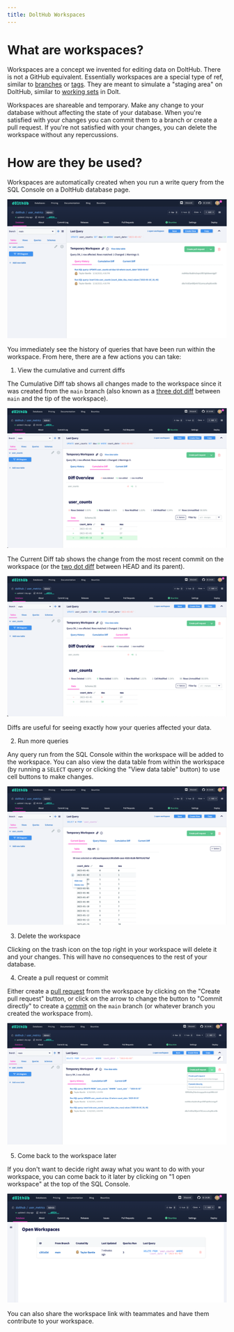 ```yaml
---
title: DoltHub Workspaces
---
```


# What are workspaces?

Workspaces are a concept we invented for editing data on DoltHub. There is not a GitHub
equivalent. Essentially workspaces are a special type of ref, similar to
[branches](../../concepts/dolt/git/branch.md) or [tags](../../reference/cli/cli.md#dolt-tag).
They are meant to simulate a "staging area" on DoltHub, similar to [working
sets](../../concepts/dolt/git/working-set.md) in Dolt.

Workspaces are shareable and temporary. Make any change to your database without affecting
the state of your database. When you're satisfied with your changes you can commit them to
a branch or create a pull request. If you're not satisfied with your changes, you can
delete the workspace without any repercussions.

# How are they be used?

Workspaces are automatically created when you run a write query from the SQL Console on a
DoltHub database page.

![](../../.gitbook/assets/dolthub-workspace-query-history.png)

You immediately see the history of queries that have been run within the workspace. From
here, there are a few actions you can take:

1. View the cumulative and current diffs

The Cumulative Diff tab shows all changes made to the workspace since it was created from
the `main` branch (also known as a [three dot
diff](https://www.dolthub.com/blog/2022-11-11-two-and-three-dot-diff-and-log/#three-dot-diff)
between `main` and the tip of the workspace).

![](../../.gitbook/assets/dolthub-workspace-cumulative-diff.png)

The Current Diff tab shows the change from the most recent commit on the workspace (or the
[two dot
diff](https://www.dolthub.com/blog/2022-11-11-two-and-three-dot-diff-and-log/#two-dot-diff)
between HEAD and its parent).

![](../../.gitbook/assets/dolthub-workspace-current-diff.png)

Diffs are useful for seeing exactly how your queries affected your data.

2. Run more queries

Any query run from the SQL Console within the workspace will be added to the workspace.
You can also view the data table from within the workspace (by running a `SELECT` query or
clicking the "View data table" button) to use cell buttons to make changes.

![](../../.gitbook/assets/dolthub-workspace-view-table.png)

3. Delete the workspace

Clicking on the trash icon on the top right in your workspace will delete it and your
changes. This will have no consequences to the rest of your database.

4. Create a pull request or commit

Either create a [pull request](../../concepts/dolthub/prs.md) from the workspace by
clicking on the "Create pull request" button, or click on the arrow to change the button
to "Commit directly" to create a [commit](../../concepts/dolt/git/commits.md) on the
`main` branch (or whatever branch you created the workspace from).

![](../../.gitbook/assets/dolthub-workspace-button-dropdown.png)

5. Come back to the workspace later

If you don't want to decide right away what you want to do with your workspace, you can
come back to it later by clicking on "1 open workspace" at the top of the SQL Console.

![](../../.gitbook/assets/dolthub-open-workspaces.png)

You can also share the workspace link with teammates and have them contribute to your
workspace.
